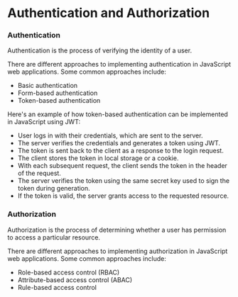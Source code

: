 # Authentication and Authorization

### Authentication
Authentication is the process of verifying the identity of a user.

There are different approaches to implementing authentication in JavaScript web applications. Some common approaches include:

- Basic authentication
- Form-based authentication
- Token-based authentication

Here's an example of how token-based authentication can be implemented in JavaScript using JWT:

- User logs in with their credentials, which are sent to the server.
- The server verifies the credentials and generates a token using JWT.
- The token is sent back to the client as a response to the login request.
- The client stores the token in local storage or a cookie.
- With each subsequent request, the client sends the token in the header of the request.
- The server verifies the token using the same secret key used to sign the token during generation.
- If the token is valid, the server grants access to the requested resource.

### Authorization
Authorization is the process of determining whether a user has permission to access a particular resource.

There are different approaches to implementing authorization in JavaScript web applications. Some common approaches include:

- Role-based access control (RBAC)
- Attribute-based access control (ABAC)
- Rule-based access control

